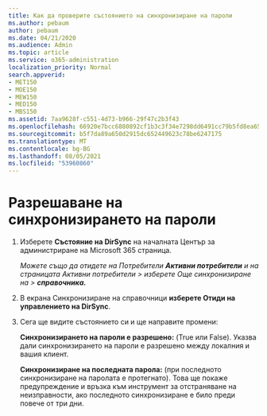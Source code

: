```yaml
---
title: Как да проверите състоянието на синхронизиране на пароли
ms.author: pebaum
author: pebaum
ms.date: 04/21/2020
ms.audience: Admin
ms.topic: article
ms.service: o365-administration
localization_priority: Normal
search.appverid:
- MET150
- MOE150
- MEW150
- MED150
- MBS150
ms.assetid: 7aa9628f-c551-4d73-b966-29f47c2b3f43
ms.openlocfilehash: 66920e7bcc6880892cf1b3c3f34e7298dd6491cc79b5fd8ea6540ee10339f33e
ms.sourcegitcommit: b5f7da89a650d2915dc652449623c78be6247175
ms.translationtype: MT
ms.contentlocale: bg-BG
ms.lasthandoff: 08/05/2021
ms.locfileid: "53960860"
---
```

# <a name="enable-password-sync"></a>Разрешаване на синхронизирането на пароли

1.  Изберете **Състояние на DirSync** на началната Център за администриране на Microsoft 365 страница. 
    
     *Можете също да отидете на Потребители **Активни потребители** и на страницата Активни потребители \> изберете Още синхронизиране на  \> **справочника.*** 
    
2. В екрана Синхронизиране на справочници **изберете Отиди на управлението на DirSync**. 
    
3. Сега ще видите състоянието си и ще направите промени:
    
    **Синхронизирането на пароли е разрешено:** (True или False). Указва дали синхронизирането на пароли е разрешено между локалния и вашия клиент. 
    
    **Синхронизиране на последната парола:** (при последното синхронизиране на паролата е протегнато). Това ще покаже предупреждение и връзка към инструмент за отстраняване на неизправности, ако последното синхронизиране е било преди повече от три дни. 
    

